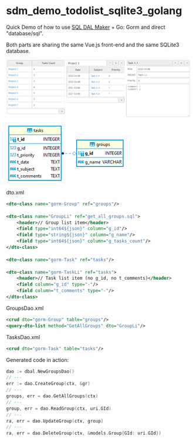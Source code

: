 # sdm_demo_todolist_sqlite3_golang
Quick Demo of how to use [SQL DAL Maker](https://github.com/panedrone/sqldalmaker) + Go: Gorm and direct "database/sql".

Both parts are sharing the same Vue.js front-end and the same SQLite3 database.

![demo-go.png](demo-go.png)

![erd.png](erd.png)

dto.xml
```xml
<dto-class name="gorm-Group" ref="groups"/>

<dto-class name="GroupLi" ref="get_all_groups.sql">
    <header>// Group list item</header>
    <field type="int64${json}" column="g_id"/>
    <field type="string${json}" column="g_name"/>
    <field type="int64${json}" column="g_tasks_count"/>
</dto-class>

<dto-class name="gorm-Task" ref="tasks"/>

<dto-class name="gorm-TaskLi" ref="tasks">
    <header>// Task list item (no g_id, no t_comments)</header>
    <field column="g_id" type="-"/>
    <field column="t_comments" type="-"/>
</dto-class>
```
GroupsDao.xml
```xml
<crud dto="gorm-Group" table="groups"/>
<query-dto-list method="GetAllGroups" dto="GroupLi"/>
```
TasksDao.xml
```xml
<crud dto="gorm-Task" table="tasks"/>
```
Generated code in action:
```go
dao := dbal.NewGroupsDao()
// ---
err := dao.CreateGroup(ctx, &gr)
// ---
groups, err = dao.GetAllGroups(ctx)
// ---
group, err = dao.ReadGroup(ctx, uri.GId)
// ---
ra, err = dao.UpdateGroup(ctx, group)
// ---
ra, err = dao.DeleteGroup(ctx, &models.Group{GId: uri.GId})
```